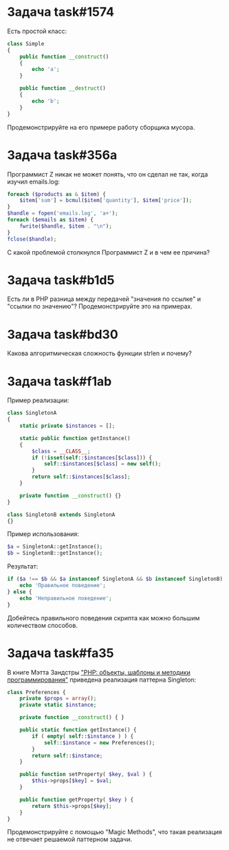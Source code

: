 # Задача task#1574

Есть простой класс:

```php
class Simple
{
    public function __construct()
    {
        echo 'a';
    }

    public function __destruct()
    {
        echo 'b';
    }
}
```

Продемонстрируйте на его примере работу сборщика мусора.

# Задача task#356a

Программист Z никак не может понять, что он сделал не так, когда изучил emails.log:

```php
foreach ($products as & $item) {
    $item['sum'] = bcmul($item['quantity'], $item['price']);
}
$handle = fopen('emails.log', 'a+');
foreach ($emails as $item) {
    fwrite($handle, $item . "\n");
}
fclose($handle);
```

С какой проблемой столкнулся Программист Z и в чем ее причина?

# Задача task#b1d5

Есть ли в PHP разница между передачей "значения по ссылке" и "ссылки по значению"? Продемонстрируйте это на примерах.

# Задача task#bd30

Какова алгоритмическая сложность функции strlen и почему?

# Задача task#f1ab

Пример реализации:

```php
class SingletonA
{
    static private $instances = [];

    static public function getInstance()
    {
        $class = __CLASS__;
        if (!isset(self::$instances[$class])) {
            self::$instances[$class] = new self();
        }
        return self::$instances[$class];
    }

    private function __construct() {}
}

class SingletonB extends SingletonA
{}
```

Пример использования:

```php
$a = SingletonA::getInstance();
$b = SingletonB::getInstance();
```

Результат:

```php
if ($a !== $b && $a instanceof SingletonA && $b instanceof SingletonB) {
    echo 'Правильное поведение';
} else {
    echo 'Неправильное поведение';
}
```

Добейтесь правильного поведения скрипта как можно большим количеством способов.

# Задача task#fa35

В книге Мэтта Зандстры ["PHP: объекты, шаблоны и методики программирования"](http://www.williamspublishing.com/Books/978-5-8459-1689-1.html) приведена реализация паттерна Singleton:

```php
class Preferences {
    private $props = array();
    private static $instance;

    private function __construct() { }

    public static function getInstance() {
        if ( empty( self::$instance ) ) {
            self::$instance = new Preferences();
        }
        return self::$instance;
    }

    public function setProperty( $key, $val ) {
        $this->props[$key] = $val;
    }

    public function getProperty( $key ) {
        return $this->props[$key];
    }
}
```

Продемонстрируйте с помощью "Magic Methods", что такая реализация не отвечает решаемой паттерном задачи.

